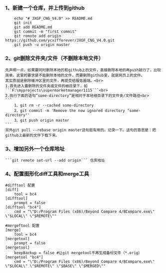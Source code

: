 ### 1、新建一个仓库，并上传到github
```
	echo "# JXGF_CNG_V4.0" >> README.md
	git init
	git add README.md
	git commit -m "first commit"
	git remote add origin https://github.com/ycxzfforever/JXGF_CNG_V4.0.git
	git push -u origin master
```
### 2、git删除文件夹/文件（不删除本地文件）
	先声明一点，如果要同时删除本地的和github上的文件，直接删除本地的再push就行了，比较简单。这里的要求是不能删除本地的文件，而要删除github里，就是网页上的文件。
	其实质就是删除缓冲区里的文件，再提交给服务器端。<br>
	1.首先进入要删除的文件夹或文件的根目录下，如```F:\myprojects\supermarketmanager1115```<br>
	2.执行下面的语句”some-directory”是相对于本地根目录下的文件夹/文件路径<br>
	```
		1、git rm -r --cached some-directory
		2、git commit -m 'Remove the now ignored directory "some-directory"'
		3、git push origin master
	```
	另外git pull --rebase origin master这句挺有用的，记录一下。这句的意思是：把github上最新的文件下载下来。
	
	
### 3、增加另外一个仓库地址
	```git remote set-url --add origin``` 仓库地址

### 4、配置图形化diff工具和merge工具
	#difftool 配置
	[diff]
		tool = bc4
	[difftool]
		prompt = false
	[difftool "bc4"]
		cmd = "\"D:/Program Files (x86)/Beyond Compare 4/BCompare.exe\" \"$LOCAL\" \"$REMOTE\""
		
	#mergeftool 配置
	[merge]
		tool = bc4
	[mergetool]
		prompt = false
	[mergetool]	
		keepBackup = false #让git mergetool不再生成备份文件（*.orig）
	[mergetool "bc4"]
		cmd = "\"D:/Program Files (x86)/Beyond Compare 4/BCompare.exe\" \"$LOCAL\" \"$REMOTE\" \"$BASE\" \"$MERGED\""